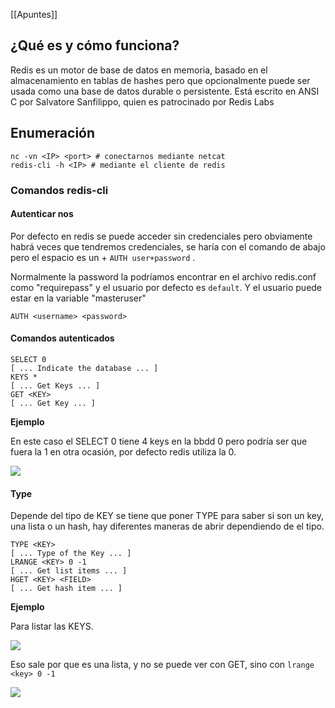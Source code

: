 [[Apuntes]]
## ¿Qué es y cómo funciona?

Redis es un motor de base de datos en memoria, basado en el almacenamiento en tablas de hashes pero que opcionalmente puede ser usada como una base de datos durable o persistente. Está escrito en ANSI C por Salvatore Sanfilippo, quien es patrocinado por Redis Labs

## Enumeración

```
nc -vn <IP> <port> # conectarnos mediante netcat
redis-cli -h <IP> # mediante el cliente de redis
```

### Comandos redis-cli

#### Autenticar nos

Por defecto en redis se puede acceder sin credenciales pero obviamente habrá veces que tendremos credenciales, se haría con el comando de abajo pero el espacio es un + `AUTH user+password` .

Normalmente la password la podríamos encontrar en el archivo redis.conf como "requirepass" y el usuario por defecto es `default`. Y el usuario puede estar en la variable "masteruser"

```
AUTH <username> <password>
```

#### Comandos autenticados

```
SELECT 0
[ ... Indicate the database ... ]
KEYS * 
[ ... Get Keys ... ]
GET <KEY>
[ ... Get Key ... ]
```

**Ejemplo**

En este caso el SELECT 0 tiene 4 keys en la bbdd 0 pero podría ser que fuera la 1 en otra ocasión, por defecto redis utiliza la 0.

![](https://j4ckie0x17.gitbook.io/~gitbook/image?url=https%3A%2F%2F1367155054-files.gitbook.io%2F%7E%2Ffiles%2Fv0%2Fb%2Fgitbook-x-prod.appspot.com%2Fo%2Fspaces%252FqCnBDYTntMpZLlwqTWcg%252Fuploads%252FBAfX0OOaYLk5SLLi4jyO%252Fimagen.png%3Falt%3Dmedia%26token%3D77cafb29-47c1-4b33-9d39-380a4d8eb525&width=300&dpr=4&quality=100&sign=6ae10a68fb640fd09d1a2066a25690cc0e3c8e89bc93358225595037028b2fec)

#### Type

Depende del tipo de KEY se tiene que poner TYPE para saber si son un key, una lista o un hash, hay diferentes maneras de abrir dependiendo de el tipo.

```
TYPE <KEY>
[ ... Type of the Key ... ]
LRANGE <KEY> 0 -1
[ ... Get list items ... ]
HGET <KEY> <FIELD>
[ ... Get hash item ... ]
```

**Ejemplo**

Para listar las KEYS.

![](https://j4ckie0x17.gitbook.io/~gitbook/image?url=https%3A%2F%2F1367155054-files.gitbook.io%2F%7E%2Ffiles%2Fv0%2Fb%2Fgitbook-x-prod.appspot.com%2Fo%2Fspaces%252FqCnBDYTntMpZLlwqTWcg%252Fuploads%252FHFsvb42PO0ZMdFawfLlT%252Fimagen.png%3Falt%3Dmedia%26token%3Dd6ef2ebd-e93e-4cd1-bd9d-d3024f1de50c&width=300&dpr=4&quality=100&sign=7c227ea4d284336bc342abbd92a4e8e5c98ffcbad6cd7cf15dafafcb6ae324d5)

Eso sale por que es una lista, y no se puede ver con GET, sino con `lrange <key> 0 -1`

![](https://j4ckie0x17.gitbook.io/~gitbook/image?url=https%3A%2F%2F1367155054-files.gitbook.io%2F%7E%2Ffiles%2Fv0%2Fb%2Fgitbook-x-prod.appspot.com%2Fo%2Fspaces%252FqCnBDYTntMpZLlwqTWcg%252Fuploads%252F3fyiZgOdpHqI6tKwx4e0%252Fimagen.png%3Falt%3Dmedia%26token%3Df43152c5-a3a8-45a2-b467-1fc1e09b35c4&width=768&dpr=4&quality=100&sign=c774bf4b685c25a6c2b8cb580c4b52e2c42caff836fb498b1e9aafa0acf83924)